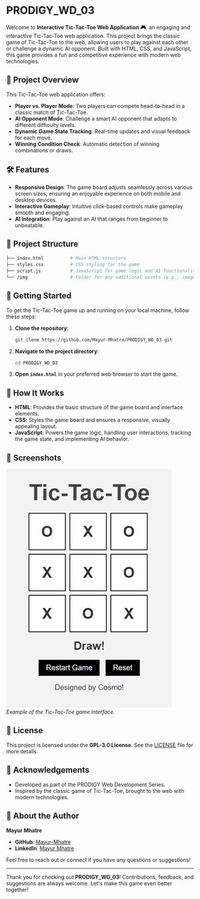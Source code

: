 # PRODIGY_WD_03

Welcome to **Interactive Tic-Tac-Toe Web Application 🎮**, an engaging and interactive Tic-Tac-Toe web application. This project brings the classic game of Tic-Tac-Toe to the web, allowing users to play against each other or challenge a dynamic AI opponent. Built with HTML, CSS, and JavaScript, this game provides a fun and competitive experience with modern web technologies.

## 🌟 Project Overview

This Tic-Tac-Toe web application offers:

- **Player vs. Player Mode**: Two players can compete head-to-head in a classic match of Tic-Tac-Toe.
- **AI Opponent Mode**: Challenge a smart AI opponent that adapts to different difficulty levels.
- **Dynamic Game State Tracking**: Real-time updates and visual feedback for each move.
- **Winning Condition Check**: Automatic detection of winning combinations or draws.

## 🛠️ Features

- **Responsive Design**: The game board adjusts seamlessly across various screen sizes, ensuring an enjoyable experience on both mobile and desktop devices.
- **Interactive Gameplay**: Intuitive click-based controls make gameplay smooth and engaging.
- **AI Integration**: Play against an AI that ranges from beginner to unbeatable.

## 📂 Project Structure

```graphql
├── index.html          # Main HTML structure
├── styles.css          # CSS styling for the game
├── script.js           # JavaScript for game logic and AI functionality
└── /img                # Folder for any additional assets (e.g., images, icons)
```

## 🚀 Getting Started

To get the Tic-Tac-Toe game up and running on your local machine, follow these steps:

1. **Clone the repository**:
   ```bash
   git clone https://github.com/Mayur-Mhatre/PRODIGY_WD_03.git
   ```
2. **Navigate to the project directory**:
   ```bash
   cd PRODIGY_WD_03
   ```
3. **Open `index.html`** in your preferred web browser to start the game.

## 🔧 How It Works

- **HTML**: Provides the basic structure of the game board and interface elements.
- **CSS**: Styles the game board and ensures a responsive, visually appealing layout.
- **JavaScript**: Powers the game logic, handling user interactions, tracking the game state, and implementing AI behavior.

## 🎨 Screenshots

![Tic-Tac-Toe Game](img/ticktactoe_screenshot.png)  
*Example of the Tic-Tac-Toe game interface.*

## 📝 License

This project is licensed under the **GPL-3.0 License**. See the [LICENSE](LICENSE) file for more details.

## 🙌 Acknowledgements

- Developed as part of the PRODIGY Web Development Series.
- Inspired by the classic game of Tic-Tac-Toe, brought to the web with modern technologies.

## 👤 About the Author

**Mayur Mhatre**

- **GitHub**: [Mayur-Mhatre](https://github.com/Mayur-Mhatre/)
- **LinkedIn**: [Mayur Mhatre](https://www.linkedin.com/in/mayurmhatre/)

Feel free to reach out or connect if you have any questions or suggestions!

---

Thank you for checking out **PRODIGY_WD_03**! Contributions, feedback, and suggestions are always welcome. Let's make this game even better together!

